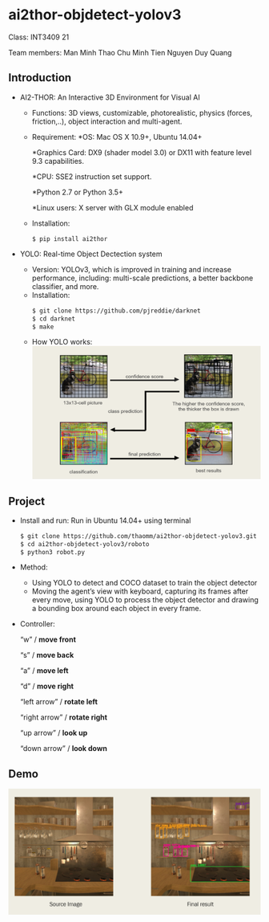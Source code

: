 # ai2thor-objdetect-yolov3

Class: INT3409 21

Team members: Man Minh Thao
              Chu Minh Tien
              Nguyen Duy Quang

## Introduction

- AI2-THOR: An Interactive 3D Environment for Visual AI
  + Functions: 3D views, customizable, photorealistic, physics (forces, friction,..), object interaction and multi-agent.
  + Requirement: 
    *OS: Mac OS X 10.9+, Ubuntu 14.04+
    
    *Graphics Card: DX9 (shader model 3.0) or DX11 with feature level 9.3 capabilities.
    
    *CPU: SSE2 instruction set support.
    
    *Python 2.7 or Python 3.5+
    
    *Linux users: X server with GLX module enabled
  + Installation:
    ```git
    $ pip install ai2thor
    ```
    
- YOLO: Real-time Object Dectection system
  + Version: YOLOv3, which is improved in training and increase performance, including: multi-scale predictions, a better backbone classifier, and more.
  + Installation:
    ```git
    $ git clone https://github.com/pjreddie/darknet
    $ cd darknet
    $ make
    ```
  + How YOLO works:
    ![howYOLOwork](/howYOLOwork.png)

## Project

- Install and run: Run in Ubuntu 14.04+ using terminal
  ```git
  $ git clone https://github.com/thaomm/ai2thor-objdetect-yolov3.git
  $ cd ai2thor-objdetect-yolov3/roboto
  $ python3 robot.py
  ```
  
- Method: 
  + Using YOLO to detect and COCO dataset to train the object detector
  + Moving the agent’s view with keyboard, capturing its frames after every move, using YOLO to process the object detector and drawing a bounding box around each object in every frame.

- Controller:

  “w” / **move front**
  
  “s” / **move back**
  
  “a” / **move left**
  
  “d” / **move right**
  
  “left arrow”  / **rotate left**
  
  “right arrow” / **rotate right**
  
  “up arrow” / **look up**
  
  “down arrow” / **look down**
  
## Demo

  ![Demo](/demo.png)
  

